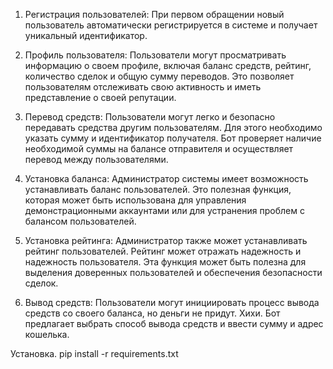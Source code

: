 1. Регистрация пользователей: При первом обращении новый пользователь автоматически регистрируется в системе и получает уникальный идентификатор.

2. Профиль пользователя: Пользователи могут просматривать информацию о своем профиле, включая баланс средств, рейтинг, количество сделок и общую сумму переводов. Это позволяет пользователям отслеживать свою активность и иметь представление о своей репутации.

3. Перевод средств: Пользователи могут легко и безопасно передавать средства другим пользователям. Для этого необходимо указать сумму и идентификатор получателя. Бот проверяет наличие необходимой суммы на балансе отправителя и осуществляет перевод между пользователями.

4. Установка баланса: Администратор системы имеет возможность устанавливать баланс пользователей. Это полезная функция, которая может быть использована для управления демонстрационными аккаунтами или для устранения проблем с балансом пользователей.

5. Установка рейтинга: Администратор также может устанавливать рейтинг пользователей. Рейтинг может отражать надежность и надежность пользователя. Эта функция может быть полезна для выделения доверенных пользователей и обеспечения безопасности сделок.

6. Вывод средств: Пользователи могут инициировать процесс вывода средств со своего баланса, но деньги не придут. Хихи. Бот предлагает выбрать способ вывода средств и ввести сумму и адрес кошелька.

Установка.
pip install -r requirements.txt
